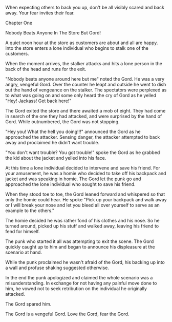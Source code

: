 
 

 

 

 

 

 

 

 

 

 




When expecting others to back you up, don't be all visibly scared and back away.  Your fear invites their fear.




 








Chapter One


Nobody Beats Anyone In The Store But Gord!

A quiet noon hour at the store as customers are about and all are happy.  Into the store enters a lone individual who begins to stalk one of the customers. 

When the moment arrives, the stalker attacks and hits a lone person in the back of the head and runs for the exit.

"Nobody beats anyone around here but me" noted the Gord.  He was a very angry, vengeful Gord. Over the counter he leapt and outside he went to dish out the hand of vengeance on the stalker.  The spectators were perplexed as to what was going on and some only heard the cry of Gord as he yelled "Hey!  Jackass!  Get back here!"

The Gord exited the store and there awaited a mob of eight.  They had come in search of the one they had attacked, and were surprised by the hand of Gord.  While outnumbered, the Gord was not stopping.

"Hey you!  What the hell you doing!!!" announced the Gord as he approached the attacker.  Sensing danger, the attacker attempted to back away and proclaimed he didn't want trouble.

"You don't want trouble?  You got trouble!" spoke the Gord as he grabbed the kid about the jacket and yelled into his face.

At this time a lone individual decided to intervene and save his friend.  For your amusement, he was a homie who decided to take off his backpack and jacket and was speaking in homie.  The Gord let the punk go and approached the lone individual who sought to save his friend.

When they stood toe to toe, the Gord leaned forward and whispered so that only the homie could hear.  He spoke "Pick up your backpack and walk away or I will break your nose and let you bleed all over yourself to serve as an example to the others."

The homie decided he was rather fond of his clothes and his nose.  So he turned around, picked up his stuff and walked away, leaving his friend to fend for himself.

The punk who started it all was attempting to exit the scene.  The Gord quickly caught up to him and began to announce his displeasure at the scenario at hand.

While the punk proclaimed he wasn't afraid of the Gord, his backing up into a wall and profuse shaking suggested otherwise.

In the end the punk apologized and claimed the whole scenario was a misunderstanding.  In exchange for not having any painful move done to him, he vowed not to seek retribution on the individual he originally attacked.

The Gord spared him.  

The Gord is a vengeful Gord.  Love the Gord, fear the Gord.

 
 
 
 
 
 

 

 

 
 